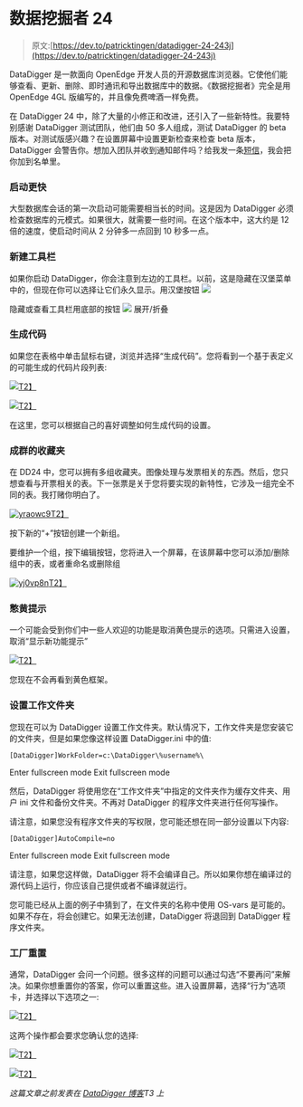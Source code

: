 # 数据挖掘者 24

> 原文:[https://dev.to/patricktingen/datadigger-24-243j](https://dev.to/patricktingen/datadigger-24-243j)

DataDigger 是一款面向 OpenEdge 开发人员的开源数据库浏览器。它使他们能够查看、更新、删除、即时通讯和导出数据库中的数据。《数据挖掘者》完全是用 OpenEdge 4GL 版编写的，并且像免费啤酒一样免费。

在 DataDigger 24 中，除了大量的小修正和改进，还引入了一些新特性。我要特别感谢 DataDigger 测试团队，他们由 50 多人组成，测试 DataDigger 的 beta 版本。对测试版感兴趣？在设置屏幕中设置更新检查来检查 beta 版本，DataDigger 会警告你。想加入团队并收到通知邮件吗？给我发一条[短信](https://datadigger.wordpress.com/contact/)，我会把你加到名单里。

### 启动更快

大型数据库会话的第一次启动可能需要相当长的时间。这是因为 DataDigger 必须检查数据库的元模式。如果很大，就需要一些时间。在这个版本中，这大约是 12 倍的速度，使启动时间从 2 分钟多一点回到 10 秒多一点。

### 新建工具栏

如果你启动 DataDigger，你会注意到左边的工具栏。以前，这是隐藏在汉堡菜单中的，但现在你可以选择让它们永久显示。用汉堡按钮 [![](../Images/18d16e8564666276af993df3e3e21c45.png)](https://res.cloudinary.com/practicaldev/image/fetch/s--MmRavc5W--/c_limit%2Cf_auto%2Cfl_progressive%2Cq_auto%2Cw_880/https://i.imgur.com/sliNTEn.png) 

隐藏或查看工具栏用底部的按钮 [![](../Images/4a435e5f537a0e177dbd36bad86b4b7d.png)](https://res.cloudinary.com/practicaldev/image/fetch/s--iLSo_dNS--/c_limit%2Cf_auto%2Cfl_progressive%2Cq_auto%2Cw_880/https://i.imgur.com/UFInsVx.png) 展开/折叠

### 生成代码

如果您在表格中单击鼠标右键，浏览并选择“生成代码”。您将看到一个基于表定义的可能生成的代码片段列表:

[![](../Images/e300434487580e71b77416cf7bf11f7b.png)T2】](https://res.cloudinary.com/practicaldev/image/fetch/s--a7gVyJXk--/c_limit%2Cf_auto%2Cfl_progressive%2Cq_auto%2Cw_880/https://i.imgur.com/vwR3UoB.png)

[![](../Images/b97402171fc901301e61dff8dd20bf4a.png)T2】](https://res.cloudinary.com/practicaldev/image/fetch/s--f3Ii9aC---/c_limit%2Cf_auto%2Cfl_progressive%2Cq_auto%2Cw_880/https://i.imgur.com/Ms7eAzC.png)

在这里，您可以根据自己的喜好调整如何生成代码的设置。

### **成群的收藏夹**

在 DD24 中，您可以拥有多组收藏夹。图像处理与发票相关的东西。然后，您只想查看与开票相关的表。下一张票是关于您将要实现的新特性，它涉及一组完全不同的表。我打赌你明白了。

[![yraowc9](../Images/050134646be1127ed3aac05541a087ca.png)T2】](https://res.cloudinary.com/practicaldev/image/fetch/s--uX3d5R5u--/c_limit%2Cf_auto%2Cfl_progressive%2Cq_auto%2Cw_880/https://datadigger.files.wordpress.com/2018/08/yraowc9.png%3Fw%3D840)

按下新的“+”按钮创建一个新组。

要维护一个组，按下编辑按钮，您将进入一个屏幕，在该屏幕中您可以添加/删除组中的表，或者重命名或删除组

[![yj0vp8n](../Images/9ca4943ea3606e220393e9dd4d64cd0f.png)T2】](https://res.cloudinary.com/practicaldev/image/fetch/s--h3mhPZ_r--/c_limit%2Cf_auto%2Cfl_progressive%2Cq_auto%2Cw_880/https://datadigger.files.wordpress.com/2018/08/yj0vp8n.png%3Fw%3D840)

### **憋黄提示**

一个可能会受到你们中一些人欢迎的功能是取消黄色提示的选项。只需进入设置，取消“显示新功能提示”

[![](../Images/854160366d9cdfc28fd3aa207b64a57d.png)T2】](https://res.cloudinary.com/practicaldev/image/fetch/s--yKQ-NtQl--/c_limit%2Cf_auto%2Cfl_progressive%2Cq_auto%2Cw_880/https://i.imgur.com/lFwJZVc.png)

您现在不会再看到黄色框架。

### **设置工作文件夹**

您现在可以为 DataDigger 设置工作文件夹。默认情况下，工作文件夹是您安装它的文件夹，但是如果您像这样设置 DataDigger.ini 中的值:

```
[DataDigger]WorkFolder=c:\DataDigger\%username%\ 
```

Enter fullscreen mode Exit fullscreen mode

然后，DataDigger 将使用您在“工作文件夹”中指定的文件夹作为缓存文件夹、用户 ini 文件和备份文件夹。不再对 DataDigger 的程序文件夹进行任何写操作。

请注意，如果您没有程序文件夹的写权限，您可能还想在同一部分设置以下内容:

```
[DataDigger]AutoCompile=no 
```

Enter fullscreen mode Exit fullscreen mode

请注意，如果您这样做，DataDigger 将不会编译自己。所以如果你想在编译过的源代码上运行，你应该自己提供或者不编译就运行。

您可能已经从上面的例子中猜到了，在文件夹的名称中使用 OS-vars 是可能的。如果不存在，将会创建它。如果无法创建，DataDigger 将退回到 DataDigger 程序文件夹。

### 工厂重置

通常，DataDigger 会问一个问题。很多这样的问题可以通过勾选“不要再问”来解决。如果你想重置你的答案，你可以重置这些。进入设置屏幕，选择“行为”选项卡，并选择以下选项之一:

[![](../Images/9520a9ba818eb9a54cd0a9043f5d10d3.png)T2】](https://res.cloudinary.com/practicaldev/image/fetch/s--99-l_ao7--/c_limit%2Cf_auto%2Cfl_progressive%2Cq_auto%2Cw_880/https://i.imgur.com/6Y2lW7i.png)

这两个操作都会要求您确认您的选择:

[![](../Images/6c15cafaedfc78c8529246ec302c8b31.png)T2】](https://res.cloudinary.com/practicaldev/image/fetch/s--rxOeqqqF--/c_limit%2Cf_auto%2Cfl_progressive%2Cq_auto%2Cw_880/https://i.imgur.com/6hlO4ho.png)

[![](../Images/453a61d238640598650e3e86e867568a.png)T2】](https://res.cloudinary.com/practicaldev/image/fetch/s--jKiC46lR--/c_limit%2Cf_auto%2Cfl_progressive%2Cq_auto%2Cw_880/https://i.imgur.com/0tErgrV.png)

*这篇文章之前发表在 [DataDigger 博客](https://datadigger.wordpress.com/2018/10/03/20181003/)T3 上*